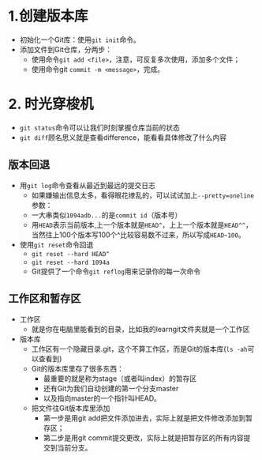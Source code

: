 # 1.创建版本库
* 初始化一个Git库：使用```git init```命令。
* 添加文件到Git仓库，分两步：
    * 使用命令```git add <file>```，注意，可反复多次使用，添加多个文件；
    * 使用命令git ```commit -m <message>```，完成。
# 2. 时光穿梭机
* ```git status```命令可以让我们时刻掌握仓库当前的状态
* ```git diff```顾名思义就是查看difference，能看看具体修改了什么内容
## 版本回退
* 用```git log```命令查看从最近到最远的提交日志
  * 如果嫌输出信息太多，看得眼花缭乱的，可以试试加上```--pretty=oneline```参数：
  * 一大串类似```1094adb...```的是```commit id```（版本号）
  * 用```HEAD```表示当前版本,上一个版本就是```HEAD^```，上上一个版本就是```HEAD^^```，当然往上100个版本写100个^比较容易数不过来，所以写成```HEAD~100```。
* 使用```git reset```命令回退
  * ```git reset --hard HEAD^```
  * ```git reset --hard 1094a```
  * Git提供了一个命令```git reflog```用来记录你的每一次命令
## 工作区和暂存区
* 工作区
  * 就是你在电脑里能看到的目录，比如我的learngit文件夹就是一个工作区
* 版本库
  * 工作区有一个隐藏目录.git，这个不算工作区，而是Git的版本库(```ls -ah```可以查看到)
  * Git的版本库里存了很多东西：
    * 最重要的就是称为stage（或者叫index）的暂存区
    * 还有Git为我们自动创建的第一个分支master
    * 以及指向master的一个指针叫HEAD。
  * 把文件往Git版本库里添加
    * 第一步是用git add把文件添加进去，实际上就是把文件修改添加到暂存区；
    * 第二步是用git commit提交更改，实际上就是把暂存区的所有内容提交到当前分支。
